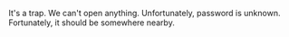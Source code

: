 It's a trap. We can't open anything.
Unfortunately, password is unknown.
Fortunately, it should be somewhere nearby.
